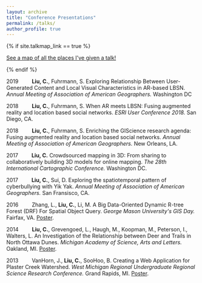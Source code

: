 ```yaml
---
layout: archive
title: "Conference Presentations"
permalink: /talks/
author_profile: true
---
```


{% if site.talkmap_link == true %}

<p style="text-decoration:underline;"><a href="/talkmap.html">See a map of all the places I've given a talk!</a></p>

{% endif %}

2019   &nbsp;&nbsp;&nbsp;&nbsp;&nbsp;&nbsp;&nbsp;   **Liu, C.**, Fuhrmann, S. Exploring Relationship Between User-Generated Content and Local Visual Characteristics in AR-based LBSN. *Annual Meeting of Association of American Geographers.* Washington DC

2018   &nbsp;&nbsp;&nbsp;&nbsp;&nbsp;&nbsp;&nbsp;   **Liu, C.**, Fuhrmann, S. When AR meets LBSN: Fusing augmented reality and location based social networks. *ESRI User Conference 2018.* San Diego, CA. 

2018   &nbsp;&nbsp;&nbsp;&nbsp;&nbsp;&nbsp;&nbsp;   **Liu, C.**, Fuhrmann, S. Enriching the GIScience research agenda: Fusing augmented reality and location based social networks. *Annual Meeting of Association of American Geographers.* New Orleans, LA.

2017   &nbsp;&nbsp;&nbsp;&nbsp;&nbsp;&nbsp;&nbsp;   **Liu, C.** Crowdsourced mapping in 3D: From sharing to collaboratively building 3D models for online mapping. *The 28th International Cartographic Conference.* Washington DC.

2017   &nbsp;&nbsp;&nbsp;&nbsp;&nbsp;&nbsp;&nbsp;   **Liu, C.**, Sui, D. Exploring the spatiotemporal pattern of cyberbullying with Yik Yak. *Annual Meeting of Association of American Geographers.* San Fransisco, CA.

2016   &nbsp;&nbsp;&nbsp;&nbsp;&nbsp;&nbsp;&nbsp;   Zhang, L., **Liu, C.**, Li, M. A Big Data-Oriented Dynamic R-tree Forest (DRF) For Spatial Object Query. *George Mason University's GIS Day.* Fairfax, VA. [Poster](http://chengbiliu.github.io/files/rtree.pdf).

2014   &nbsp;&nbsp;&nbsp;&nbsp;&nbsp;&nbsp;&nbsp;   **Liu, C.**, Grevengoed, L., Haugh, M., Koopman, M., Peterson, I., Walters, L. An Investigation of the Relationship between Deer and Trails in North Ottawa Dunes. *Michigan Academy of Science, Arts and Letters.* Oakland, MI. [Poster](http://chengbiliu.github.io/files/FYRES.pdf).

2013   &nbsp;&nbsp;&nbsp;&nbsp;&nbsp;&nbsp;&nbsp;   VanHorn, J., **Liu, C.**, SooHoo, B. Creating a Web Application for Plaster Creek Watershed. *West Michigan Regional Undergraduate Regional Science Research Conference.* Grand Rapids, MI. [Poster](http://chengbiliu.github.io/files/plasterposter.pdf).

